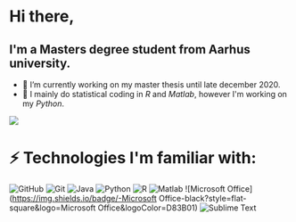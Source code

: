 # Hi there,
## I'm a Masters degree student from Aarhus university. 
- 🔭 I’m currently working on my master thesis until late december 2020.
- 🌱 I mainly do statistical coding in *R* and *Matlab*, however I'm working on my *Python*. 


<a href="https://github.com/EdgyPanda/EdgyPanda">
  <img align="center" src="https://github-readme-stats.vercel.app/api/top-langs/?username=EdgyPanda&hide=java,html&title_color=ffffff&text_color=c9cacc&icon_color=2bbc8a&bg_color=1d1f21" />
</a>

# ⚡ Technologies I'm familiar with:
![GitHub](https://img.shields.io/badge/-GitHub-181717?style=flat-square&logo=github)
![Git](https://img.shields.io/badge/-Git-black?style=flat-square&logo=git)
![Java](https://img.shields.io/badge/-java-black?style=flat-square&logo=java)
![Python](https://img.shields.io/badge/-Python-black?style=flat-square&logo=Python)
![R](https://img.shields.io/badge/-R%20language-black?style=flat-square&logo=R&logoColor=75AADB)
![Matlab](https://img.shields.io/badge/-Matlab-black?style=flat-square&logo=mathworks&logoColor=0076a8)
![Microsoft Office](https://img.shields.io/badge/-Microsoft Office-black?style=flat-square&logo=Microsoft Office&logoColor=D83B01)
![Sublime Text](https://img.shields.io/badge/-Sublime%20Text-black?style=flat-square&logo=Sublime%20Text)

<!--
**EdgyPanda/EdgyPanda** is a ✨ _special_ ✨ repository because its `README.md` (this file) appears on your GitHub profile.

Here are some ideas to get you started:

- 🔭 I’m currently working on ...
- 🌱 I’m currently learning ...
- 👯 I’m looking to collaborate on ...
- 🤔 I’m looking for help with ...
- 💬 Ask me about ...
- 📫 How to reach me: ...
- 😄 Pronouns: ...
- ⚡ Fun fact: ...
-->
